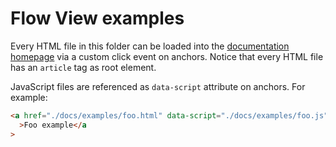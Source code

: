 # Flow View examples

Every HTML file in this folder can be loaded into the [documentation homepage](../../index.html) via a custom click event on anchors.
Notice that every HTML file has an `article` tag as root element.

JavaScript files are referenced as `data-script` attribute on anchors. For example:

```html
<a href="./docs/examples/foo.html" data-script="./docs/examples/foo.js"
  >Foo example</a
>
```

